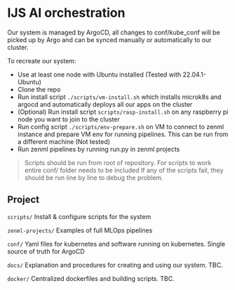 # IJS AI orchestration

Our system is managed by ArgoCD, all changes to conf/kube_conf will be picked up by Argo and can be synced manually or automatically to our cluster.

To recreate our system:
- Use at least one node with Ubuntu installed (Tested with 22.04.1-Ubuntu)
- Clone the repo
- Run install script `./scripts/vm-install.sh` which installs microk8s and argocd and automatically deploys all our apps on the cluster
- (Optional) Run install script `scripts/rasp-install.sh` on any raspberry pi node you want to join to the cluster
- Run config script `./scripts/env-prepare.sh` on VM to connect to zenml instance and prepare VM env for running pipelines. This can be run from a different machine (Not tested)
- Run zenml pipelines by running run.py in zenml projects

> Scripts should be run from root of repository.
> For scripts to work entire conf/ folder needs to be included
> If any of the scripts fail, they should be run line by line to debug the problem.

## Project
`scripts/`
Install & configure scripts for the system

`zenml-projects/`
Examples of full MLOps pipelines

`conf/`
Yaml files for kubernetes and software running on kubernetes. Single source of truth for ArgoCD

`docs/`
Explanation and procedures for creating and using our system. TBC.

`docker/`
Centralized dockerfiles and building scripts. TBC.
